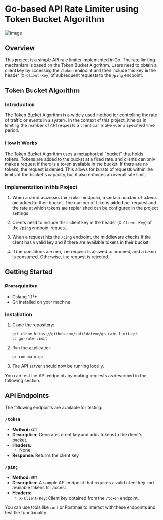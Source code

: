 # Go-based API Rate Limiter using Token Bucket Algorithm

![image](https://github.com/sahildotexe/go-rate-limit/assets/71642465/58d3f02f-16ad-4121-9dc4-a0e5d0129b58)


## Overview

This project is a simple API rate limiter implemented in Go. The rate limiting mechanism is based on the Token Bucket Algorithm. Users need to obtain a client key by accessing the `/token` endpoint and then include this key in the header (`X-Client-Key`) of subsequent requests to the `/ping` endpoint.

## Token Bucket Algorithm

### Introduction

The Token Bucket Algorithm is a widely used method for controlling the rate of traffic or events in a system. In the context of this project, it helps in limiting the number of API requests a client can make over a specified time period.

### How it Works

The Token Bucket Algorithm uses a metaphorical "bucket" that holds tokens. Tokens are added to the bucket at a fixed rate, and clients can only make a request if there is a token available in the bucket. If there are no tokens, the request is denied. This allows for bursts of requests within the limits of the bucket's capacity, but it also enforces an overall rate limit.

### Implementation in this Project

1. When a client accesses the `/token` endpoint, a certain number of tokens are added to their bucket. The number of tokens added per request and the rate at which tokens are replenished can be configured in the project settings.

2. Clients need to include their client key in the header (`X-Client-Key`) of the `/ping` endpoint request.

3. When a request hits the `/ping` endpoint, the middleware checks if the client has a valid key and if there are available tokens in their bucket.

4. If the conditions are met, the request is allowed to proceed, and a token is consumed. Otherwise, the request is rejected.

## Getting Started

### Prerequisites

- Golang 1.17+
- Git installed on your machine

### Installation

1. Clone the repository:

   ```bash
   git clone https://github.com/sahildotexe/go-rate-limit.git
   cd go-rate-limit
   ```
2. Run the application
   ```bash
   go run main.go
   ```
3. The API server should now be running locally.

You can test the API endpoints by making requests as described in the following section.

## API Endpoints

The following endpoints are available for testing:

### `/token`

- **Method:** `GET`
- **Description:** Generates client key and adds tokens to the client's bucket.
- **Headers:**
  - None
- **Response:** Returns the client key

### `/ping`

- **Method:** `GET`
- **Description:** A sample API endpoint that requires a valid client key and available tokens for access.
- **Headers:**
  - `X-Client-Key`: Client key obtained from the `/token` endpoint.

You can use tools like `curl` or Postman to interact with these endpoints and test the functionality.
